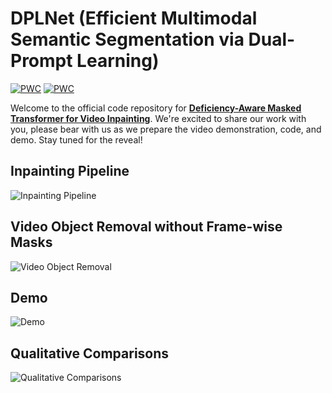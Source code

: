 
# DPLNet (Efficient Multimodal Semantic Segmentation via Dual-Prompt Learning)

[![PWC](https://img.shields.io/endpoint.svg?url=https://paperswithcode.com/badge/deficiency-aware-masked-transformer-for-video/video-inpainting-on-davis)](https://paperswithcode.com/sota/video-inpainting-on-davis?p=deficiency-aware-masked-transformer-for-video)
[![PWC](https://img.shields.io/endpoint.svg?url=https://paperswithcode.com/badge/deficiency-aware-masked-transformer-for-video/video-inpainting-on-youtube-vos)](https://paperswithcode.com/sota/video-inpainting-on-youtube-vos?p=deficiency-aware-masked-transformer-for-video)

Welcome to the official code repository for [**Deficiency-Aware Masked Transformer for Video Inpainting**](https://arxiv.org/abs/2307.08629). We're excited to share our work with you, please bear with us as we prepare the video demonstration, code, and demo. Stay tuned for the reveal!



## Inpainting Pipeline


![Inpainting Pipeline](assets/pipeline.jpg)



## Video Object Removal without Frame-wise Masks


![Video Object Removal](assets/text-guided.jpg)

## Demo


![Demo](assets/demo.jpg)




## Qualitative Comparisons


![Qualitative Comparisons](assets/qualitative.jpg)
